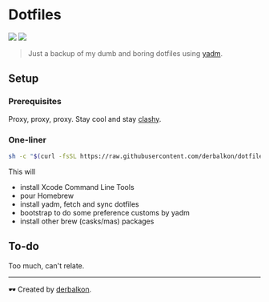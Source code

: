 # Dotfiles

![](https://img.shields.io/badge/OS-macOS-9cf)
![](https://img.shields.io/badge/It%20Works-For%20Me™-green)

> Just a backup of my dumb and boring dotfiles using [yadm](https://github.com/TheLocehiliosan/yadm).

## Setup

### Prerequisites

Proxy, proxy, proxy. Stay cool and stay [clashy](https://install.appcenter.ms/users/clashx/apps/clashx-pro/distribution_groups/public).

### One-liner

```sh
sh -c "$(curl -fsSL https://raw.githubusercontent.com/derbalkon/dotfiles/master/.config/yadm/setup.sh)"
```

This will

- install Xcode Command Line Tools
- pour Homebrew
- install yadm, fetch and sync dotfiles
- bootstrap to do some preference customs by yadm
- install other brew (casks/mas) packages

## To-do

Too much, can't relate.

---

🕶️ Created by [derbalkon](https://wrrrr.me).